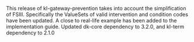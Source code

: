 This release of kl-gateway-prevention takes into account the simplification of FSIII. Specifically the ValueSets of valid intervention and condition codes have been updated. A close to real-life example has been added to the implementation guide. Updated dk-core dependency to 3.2.0, and kl-term dependency to 2.1.0